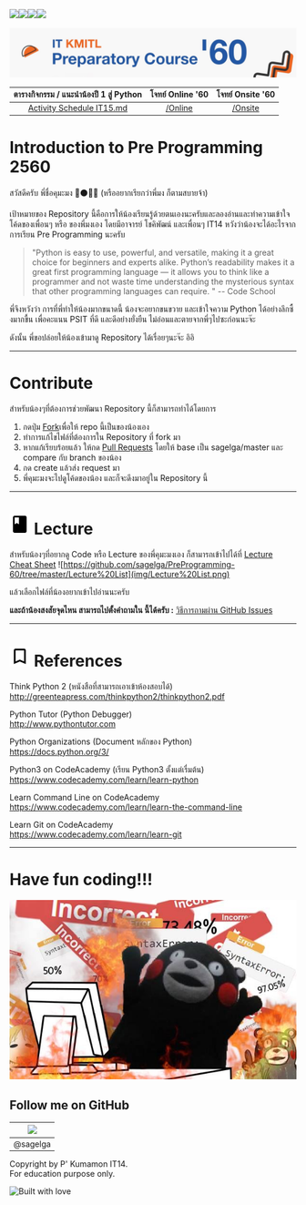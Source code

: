 ![](http://forthebadge.com/images/badges/contains-cat-gifs.svg)![](http://forthebadge.com/images/badges/made-with-python.svg)![](http://forthebadge.com/images/badges/built-with-swag.svg)![](http://forthebadge.com/images/badges/does-not-contain-msg.svg)

![](img/Pre%20Pro%20Logo.jpg)

|ตารางกิจกรรม / แนะนำน้องปี 1 สู่ Python|โจทย์ Online '60|โจทย์ Onsite '60|
|:-----------------------:|:---------------:|:---------------:|
|[Activity Schedule IT15.md](Activity%20Schedule%20IT15.md)|[/Online](/Online/Question) |[/Onsite](/On%20Site)|

# Introduction to Pre Programming 2560
สวัสดีครับ พี่ชื่อคุมะมง :bear::black_circle::jp: (หรืออยากเรียกว่าพี่มง ก็ตามสบายจ้า)

เป้าหมายของ Repository นี้คือการให้น้องเรียนรู้ด้วยตนเองนะครับและลองอ่านและทำความเข้าใจโค้ดของเพื่อนๆ หรือ ของพี่มงเอง โดยมีอาจารย์ โชคิพัฒน์ และเพื่อนๆ IT14 หวังว่าน้องจะได้อะไรจากการเรียน Pre Programming นะครับ

> "Python is easy to use, powerful, and versatile, making it a great choice for beginners and experts alike. Python’s readability makes it a great first programming language — it allows you to think like a programmer and not waste time understanding the mysterious syntax that other programming languages can require. " -- Code School

พี่จึงหวังว่า การที่พี่ทำให้น้องมากขนาดนี้ น้องจะอยากขนขวาย และเข้าใจความ Python ได้อย่างลึกซื้งมากขื้น เพื่อคะแนน PSIT ที่ดี และดีอย่างยั่งยืน ไม่อ่อนและตายจากพี่ๆไปซะก่อนนะจ๊ะ

ดังนั้น พี่ขอปล่อยให้น้องเข้ามาดู Repository ได้เรื่อยๆนะจ๊ะ อิอิ

---
# Contribute
สำหรับน้องๆที่ต้องการช่วยพัฒนา Repository นี้ก็สามารถทำได้โดยการ
1. กดปุ่ม [Fork](https://github.com/sagelga/PreProgramming-60#fork-destination-box)เพื่อให้ repo นี้เป็นของน้องเอง
2. ทำการแก้ไขไฟล์ที่ต้องการใน Repository ที่ fork มา
3. หากแก้เรียบร้อยแล้ว ให้กด [Pull Requests](https://github.com/sagelga/PreProgramming-60/compare) โดยให้ base เป็น sagelga/master และ compare กับ branch ของน้อง
4. กด create แล้วส่ง request มา
5. พี่คุมะมงจะไปดูโค้ดของน้อง และก็จะดึงมาอยู่ใน Repository นี้

---

# ![](img/Google-Class.png) Lecture

สำหรับน้องๆที่อยากดู Code หรือ Lecture ของพี่คุมะมงเอง
ก็สามารถเข้าไปได้ที่ [Lecture Cheat Sheet](https://github.com/sagelga/PreProgramming-60/tree/master/Lecture%20Cheat%20Sheet)
![https://github.com/sagelga/PreProgramming-60/tree/master/Lecture%20List](img/Lecture%20List.png)

แล้วเลือกไฟล์ที่น้องอยากเข้าไปอ่านนะครับ

**และถ้าน้องสงสัยจุดไหน สามารถไปตั้งคำถามใน นี้ได้ครับ :** [วิธีการถามผ่าน GitHub Issues](https://github.com/sagelga/PreProgramming-60/tree/master/How%20to%20create%20GitHub%20Issues.md)

---

# ![](img/Google-Bookmark.png) References

Think Python 2 (หนังสือที่สามารถเอาเข้าห้องสอบได้)<br> http://greenteapress.com/thinkpython2/thinkpython2.pdf

Python Tutor (Python Debugger)<br>
http://www.pythontutor.com

Python Organizations (Document หลักของ Python)<br>
https://docs.python.org/3/

Python3 on CodeAcademy (เรียน Python3 ตั้งแต่เรื่มต้น)<br>
https://www.codecademy.com/learn/learn-python

Learn Command Line on CodeAcademy<br>
https://www.codecademy.com/learn/learn-the-command-line

Learn Git on CodeAcademy<br>
https://www.codecademy.com/learn/learn-git

---

# Have fun coding!!!
![](img/Hot%20Head%20Kumamon.jpg?raw=1)

## Follow me on GitHub
|<a href="https://github.com/sagelga"><img src="https://avatars0.githubusercontent.com/u/13056824" width="100px"></a>  |
|:-:|  
|@sagelga|

Copyright by P' Kumamon IT14. <br>
For education purpose only.

![Built with love](http://forthebadge.com/images/badges/built-with-love.svg)

